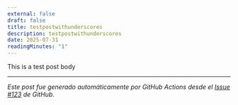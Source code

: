```yaml
---
external: false
draft: false
title: testpostwithunderscores
description: testpostwithunderscores
date: 2025-07-31
readingMinutes: "1"
---
```


This is a test post body

---

*Este post fue generado automáticamente por GitHub Actions desde el [Issue #123](https://github.com/test/repo/issues/123) de GitHub.*
